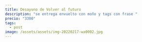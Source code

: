 ```yaml
---
title: Desayuno de Volver al futuro
description: "se entrega envuelto con moño y tags con frase "
precio: "3300"
tags:
  - post
image: /assets/assets/img-20220217-wa0002.jpg
---
```

